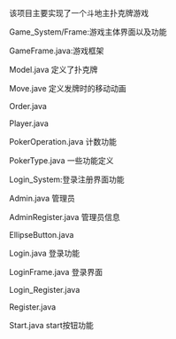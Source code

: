 该项目主要实现了一个斗地主扑克牌游戏

Game_System/Frame:游戏主体界面以及功能

  GameFrame.java:游戏框架
  
  Model.java 定义了扑克牌
  
  Move.jave 定义发牌时的移动动画
  
  Order.java
  
  Player.java 
  
  PokerOperation.java 计数功能
  
  PokerType.java 一些功能定义
  
Login_System:登录注册界面功能

  Admin.java 管理员
  
  AdminRegister.java 管理员信息
  
  EllipseButton.java 
  
  Login.java 登录功能
  
  LoginFrame.java 登录界面
  
  Login_Register.java
  
  Register.java 
  
  Start.java start按钮功能
